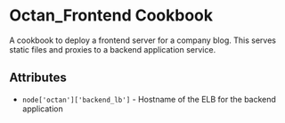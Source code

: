 # Octan_Frontend Cookbook

A cookbook to deploy a frontend server for a company blog. This serves static
files and proxies to a backend application service.

## Attributes

* `node['octan']['backend_lb']` - Hostname of the ELB for the backend application
